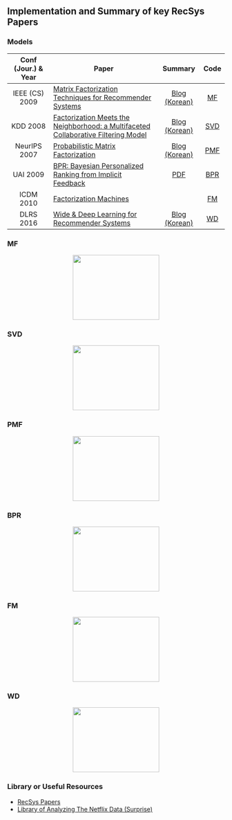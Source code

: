 ## Implementation and Summary of key RecSys Papers


### Models

| Conf (Jour.) & Year | Paper | Summary | Code |
| :---: | --- | :---: | :---: |
| IEEE (CS) 2009 | [Matrix Factorization Techniques for Recommender Systems](https://datajobs.com/data-science-repo/Recommender-Systems-[Netflix].pdf) | [Blog (Korean)](https://sukwonyun.github.io/%EC%B6%94%EC%B2%9C%EC%8B%9C%EC%8A%A4%ED%85%9C/Netflix/) | [MF](https://github.com/SukwonYun/RecSys-Papers/tree/master/SVD)
| KDD 2008 | [Factorization Meets the Neighborhood: a Multifaceted Collaborative Filtering Model](https://dl.acm.org/doi/pdf/10.1145/1401890.1401944) | [Blog (Korean)](https://sukwonyun.github.io/recommendersystem/Neflix2/) | [SVD](https://github.com/SukwonYun/RecSys-Papers/tree/master/SVD)
| NeurIPS 2007 | [Probabilistic Matrix Factorization](https://papers.nips.cc/paper/2007/file/d7322ed717dedf1eb4e6e52a37ea7bcd-Paper.pdf) | [Blog (Korean)](https://sukwonyun.github.io/recommendersystem/PMF/) | [PMF](https://github.com/SukwonYun/RecSys-Papers/tree/master/PMF) 
| UAI 2009 | [BPR: Bayesian Personalized Ranking from Implicit Feedback](https://arxiv.org/abs/1205.2618)| [PDF](https://github.com/SukwonYun/RecSys-Papers/tree/master/BPR/BPR_SukwonYun.pdf) | [BPR](https://github.com/SukwonYun/RecSys-Papers/tree/master/BPR)
| ICDM 2010 | [Factorization Machines](https://www.csie.ntu.edu.tw/~b97053/paper/Rendle2010FM.pdf)| | [FM](https://github.com/SukwonYun/RecSys-Papers/tree/master/FM)
| DLRS 2016 | [Wide & Deep Learning for Recommender Systems](https://arxiv.org/abs/1606.07792)| [Blog (Korean)](https://sukwonyun.github.io/%EC%B6%94%EC%B2%9C%EC%8B%9C%EC%8A%A4%ED%85%9C/WideDeep/) | [WD](https://github.com/SukwonYun/RecSys-Papers/tree/master/WD)

### MF
<center><img src="https://user-images.githubusercontent.com/68312164/174884008-efe5b8c1-f6d1-4237-b4c5-97c295922235.png" width="200" height="150"></center>

### SVD
<center><img src="https://user-images.githubusercontent.com/68312164/174884256-c94f0f2f-14b3-4493-9523-e810b861ba9b.png)" width="200" height="150"></center>

### PMF

<center><img src="https://user-images.githubusercontent.com/68312164/174879007-9a0f77c8-bd1e-4eda-ba04-40518d8bd745.png)" width="200" height="150"></center>

### BPR

<center><img src="https://user-images.githubusercontent.com/68312164/174879007-9a0f77c8-bd1e-4eda-ba04-40518d8bd745.png)" width="200" height="150"></center>

### FM

<center><img src="https://user-images.githubusercontent.com/68312164/174879007-9a0f77c8-bd1e-4eda-ba04-40518d8bd745.png)" width="200" height="150"></center>

### WD

<center><img src="https://user-images.githubusercontent.com/68312164/174879007-9a0f77c8-bd1e-4eda-ba04-40518d8bd745.png)" width="200" height="150"></center>




### Library or Useful Resources  
* [RecSys Papers](https://github.com/jihoo-kim/awesome-RecSys)  
* [Library of Analyzing The Netflix Data (Surprise)](https://github.com/NicolasHug/Surprise)  

